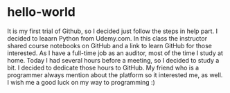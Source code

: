 # hello-world
It is my first trial of Github, so I decided just follow the steps in help part.
I decided to leaarn Python from Udemy.com. In this class the instructor shared course notebooks on GitHub and a link to learn GitHub for those interested. As I have a full-time job as an auditor, most of the time I study at home. Today I had several hours before a meeting, so I decided to study a bit. I decided to dedicate those hours to GitHub. My friend who is a programmer always mention about the platform so it interested me, as well. I wish me a good luck on my way to programming :)

